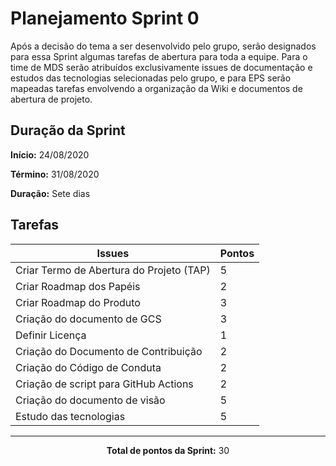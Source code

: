 # Planejamento Sprint 0

<p style="text-align: justify:">
    Após a decisão do tema a ser desenvolvido pelo grupo, serão designados para essa Sprint algumas tarefas de abertura para toda a equipe. Para o time de MDS serão atribuídos exclusivamente issues de documentação e estudos das tecnologias selecionadas pelo grupo, e para EPS serão mapeadas tarefas envolvendo a organização da Wiki e documentos de abertura de projeto.    
</p>

## Duração da Sprint

**Início:** 24/08/2020

**Término:** 31/08/2020

**Duração:** Sete dias

## Tarefas

| Issues | Pontos |
| ------ | ------ |
| Criar Termo de Abertura do Projeto (TAP)  | 5 |
| Criar Roadmap dos Papéis | 2 |
| Criar Roadmap do Produto | 3 |
| Criação do documento de GCS | 3 |
| Definir Licença | 1 |
| Criação do Documento de Contribuição | 2 |
| Criação do Código de Conduta | 2 |
| Criação de script para GitHub Actions | 2 |
| Criação do documento de visão | 5 |
| Estudo das tecnologias | 5 |

<hr>

<p style="text-align: center;">
    <span style="font-weight: bold;">Total de pontos da Sprint:</span> 30
</p>


